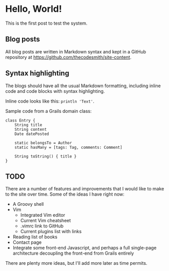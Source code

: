 # Hello, World!

This is the first post to test the system.

## Blog posts

All blog posts are written in Markdown syntax and kept in a GitHub repository at
https://github.com/thecodesmith/site-content.

## Syntax highlighting

The blogs should have all the usual Markdown formatting, including inline code
and code blocks with syntax highlighting.

Inline code looks like this: `println 'Text'`.

Sample code from a Grails domain class:

    class Entry {
        String title
        String content
        Date datePosted

        static belongsTo = Author
        static hasMany = [tags: Tag, comments: Comment]

        String toString() { title }
    }

## TODO

There are a number of features and improvements that I would like to make to the
site over time. Some of the ideas I have right now:

* A Groovy shell
* Vim
    - Integrated Vim editor
    - Current Vim cheatsheet
    - .vimrc link to GitHub
    - Current plugins list with links
* Reading list of books
* Contact page
* Integrate some front-end Javascript, and perhaps a full single-page
  architecture decoupling the front-end from Grails entirely

There are plenty more ideas, but I'll add more later as time permits.

